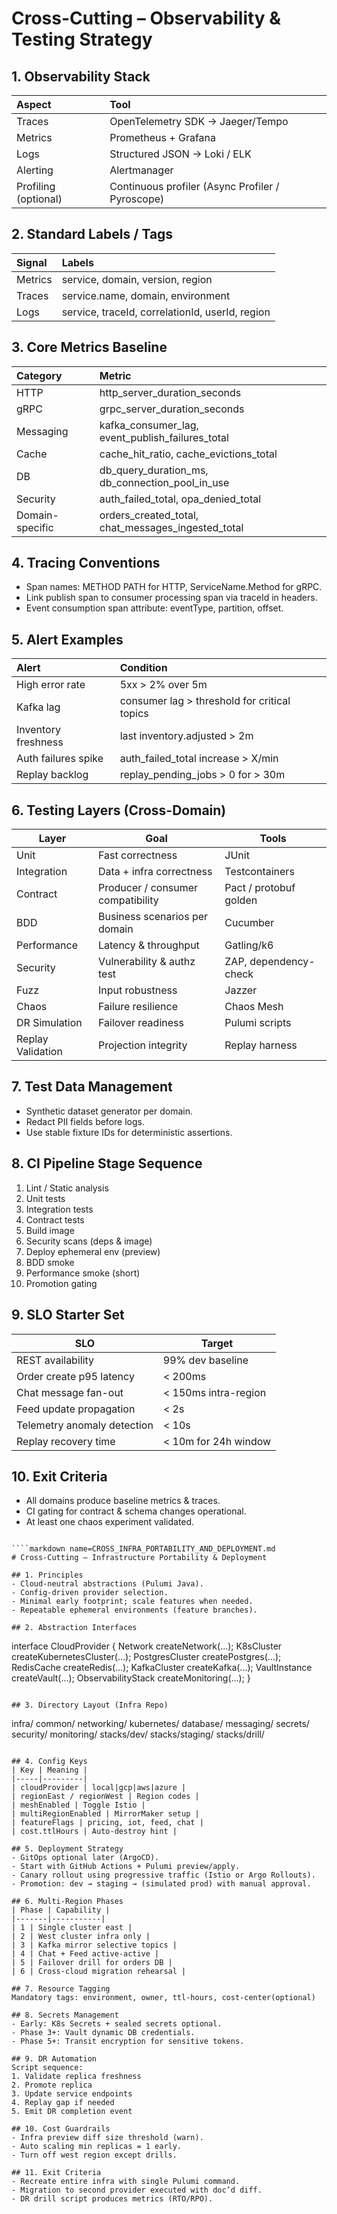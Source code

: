 # Cross-Cutting – Observability & Testing Strategy

## 1. Observability Stack

| Aspect | Tool |
|:---|:---|
| Traces | OpenTelemetry SDK → Jaeger/Tempo |
| Metrics | Prometheus + Grafana |
| Logs | Structured JSON → Loki / ELK |
| Alerting | Alertmanager |
| Profiling (optional) | Continuous profiler (Async Profiler / Pyroscope) |

## 2. Standard Labels / Tags

| Signal | Labels |
|:---|:---|
| Metrics | service, domain, version, region |
| Traces | service.name, domain, environment |
| Logs | service, traceId, correlationId, userId, region |

## 3. Core Metrics Baseline

| Category | Metric |
|:---|:---|
| HTTP | http_server_duration_seconds |
| gRPC | grpc_server_duration_seconds |
| Messaging | kafka_consumer_lag, event_publish_failures_total |
| Cache | cache_hit_ratio, cache_evictions_total |
| DB | db_query_duration_ms, db_connection_pool_in_use |
| Security | auth_failed_total, opa_denied_total |
| Domain-specific | orders_created_total, chat_messages_ingested_total |

## 4. Tracing Conventions
- Span names: METHOD PATH for HTTP, ServiceName.Method for gRPC.
- Link publish span to consumer processing span via traceId in headers.
- Event consumption span attribute: eventType, partition, offset.

## 5. Alert Examples

| Alert | Condition |
|:---|:---|
| High error rate | 5xx > 2% over 5m |
| Kafka lag | consumer lag > threshold for critical topics |
| Inventory freshness | last inventory.adjusted > 2m |
| Auth failures spike | auth_failed_total increase > X/min |
| Replay backlog | replay_pending_jobs > 0 for > 30m |

## 6. Testing Layers (Cross-Domain)
| Layer | Goal | Tools |
|-------|------|------|
| Unit | Fast correctness | JUnit |
| Integration | Data + infra correctness | Testcontainers |
| Contract | Producer / consumer compatibility | Pact / protobuf golden |
| BDD | Business scenarios per domain | Cucumber |
| Performance | Latency & throughput | Gatling/k6 |
| Security | Vulnerability & authz test | ZAP, dependency-check |
| Fuzz | Input robustness | Jazzer |
| Chaos | Failure resilience | Chaos Mesh |
| DR Simulation | Failover readiness | Pulumi scripts |
| Replay Validation | Projection integrity | Replay harness |

## 7. Test Data Management
- Synthetic dataset generator per domain.
- Redact PII fields before logs.
- Use stable fixture IDs for deterministic assertions.

## 8. CI Pipeline Stage Sequence
1. Lint / Static analysis
2. Unit tests
3. Integration tests
4. Contract tests
5. Build image
6. Security scans (deps & image)
7. Deploy ephemeral env (preview)
8. BDD smoke
9. Performance smoke (short)
10. Promotion gating

## 9. SLO Starter Set
| SLO | Target |
|-----|--------|
| REST availability | 99% dev baseline |
| Order create p95 latency | < 200ms |
| Chat message fan-out | < 150ms intra-region |
| Feed update propagation | < 2s |
| Telemetry anomaly detection | < 10s |
| Replay recovery time | < 10m for 24h window |

## 10. Exit Criteria
- All domains produce baseline metrics & traces.
- CI gating for contract & schema changes operational.
- At least one chaos experiment validated.

```

````markdown name=CROSS_INFRA_PORTABILITY_AND_DEPLOYMENT.md
# Cross-Cutting – Infrastructure Portability & Deployment

## 1. Principles
- Cloud-neutral abstractions (Pulumi Java).
- Config-driven provider selection.
- Minimal early footprint; scale features when needed.
- Repeatable ephemeral environments (feature branches).

## 2. Abstraction Interfaces
```
interface CloudProvider {
  Network createNetwork(...);
  K8sCluster createKubernetesCluster(...);
  PostgresCluster createPostgres(...);
  RedisCache createRedis(...);
  KafkaCluster createKafka(...);
  VaultInstance createVault(...);
  ObservabilityStack createMonitoring(...);
}
```

## 3. Directory Layout (Infra Repo)
```
infra/
  common/
  networking/
  kubernetes/
  database/
  messaging/
  secrets/
  security/
  monitoring/
  stacks/dev/
  stacks/staging/
  stacks/drill/
```

## 4. Config Keys
| Key | Meaning |
|-----|---------|
| cloudProvider | local|gcp|aws|azure |
| regionEast / regionWest | Region codes |
| meshEnabled | Toggle Istio |
| multiRegionEnabled | MirrorMaker setup |
| featureFlags | pricing, iot, feed, chat |
| cost.ttlHours | Auto-destroy hint |

## 5. Deployment Strategy
- GitOps optional later (ArgoCD).
- Start with GitHub Actions + Pulumi preview/apply.
- Canary rollout using progressive traffic (Istio or Argo Rollouts).
- Promotion: dev → staging → (simulated prod) with manual approval.

## 6. Multi-Region Phases
| Phase | Capability |
|-------|-----------|
| 1 | Single cluster east |
| 2 | West cluster infra only |
| 3 | Kafka mirror selective topics |
| 4 | Chat + Feed active-active |
| 5 | Failover drill for orders DB |
| 6 | Cross-cloud migration rehearsal |

## 7. Resource Tagging
Mandatory tags: environment, owner, ttl-hours, cost-center(optional)

## 8. Secrets Management
- Early: K8s Secrets + sealed secrets optional.
- Phase 3+: Vault dynamic DB credentials.
- Phase 5+: Transit encryption for sensitive tokens.

## 9. DR Automation
Script sequence:
1. Validate replica freshness
2. Promote replica
3. Update service endpoints
4. Replay gap if needed
5. Emit DR completion event

## 10. Cost Guardrails
- Infra preview diff size threshold (warn).
- Auto scaling min replicas = 1 early.
- Turn off west region except drills.

## 11. Exit Criteria
- Recreate entire infra with single Pulumi command.
- Migration to second provider executed with doc’d diff.
- DR drill script produces metrics (RTO/RPO).
